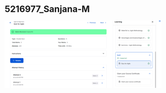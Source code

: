 # 5216977_Sanjana-M
![alt text](https://github.com/sanjanam882003/5216977_Sanjana-M/blob/main/Agile%20for%20Beginners.jpg?raw=true)

